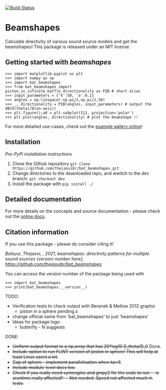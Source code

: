 [![Build Status](https://travis-ci.org/thejasvibr/bat_beamshapes.svg?branch=dev)](https://travis-ci.org/thejasvibr/bat_beamshapes)

# Beamshapes

Calculate directivity of various sound source models and get the beamshapes!
This package is released under an MIT license. 

## Getting started with *beamshapes*

```
>>> import matplotlib.pyplot as plt 
>>> import numpy as np 
>>> import bat_beamshapes
>>> from bat_beamshapes import piston_in_infinite_baffle_directionality as PIB # short alias
>>> input_parameters = {'k':50, 'a':0.1}
>>> angles = np.linspace(-np.pi/2,np.pi/2,50)
>>> _, directionality = PIB(angles, input_parameters) # output the dB(D(theta)/D(on-axis))
>>> plt.figure();a0 = plt.subplot(111, projection='polar')
>>> plt.plot(angles, directionality) # plot the beamshape !!
```

For more detailed use-cases, check out the [example gallery online](https://beamshapes.readthedocs.io/en/latest/gallery_examples/index.html)!

## Installation 

*Pre-PyPi installation instructions*

1. Clone the Github repository ```git clone https://github.com/thejasvibr/bat_beamshapes.git```
1. Change directories to the downloaded repo, and wwitch to the *dev* branch: ```git checkout dev``` 
1. Install the package with ```pip install ./```



## Detailed documentation 
For more details on the concepts and source documentation - please check out the [online docs](beamshapes.rtfd.io).


## Citation information 
If you use this package - please do consider citing it! 

*Beleyur, Thejasvi, , 2021, beamshapes: directivity patterns for multiple sound sources {version number here}, https://github.com/thejasvibr/bat_beamshapes*

You can access the version number of the package being used with 
```
>>> import bat_beamshapes
>>> print(bat_beamshapes.__version__)
```


TODO:
* Verification tests to check output with Beranek & Mellow 2012 graphs:
    * piston in a sphere pending.s
* change official name from 'bat_beamshapes' to just 'beamshapes'
* Ideas for package logo:
    * butterfly - N suggests 

DONE:
* ~~Uniform output format to a np.array that has 20*log10 D_theta/D_0~~ Done.
* ~~Include option to run FLINT version of piston in sphere! This will help at least Linux users a lot.~~
* ~~Cap of sphere - implement parallelisation when ka>5~~
* ~~Include module-level docs too.~~
* ~~Check if you really need symengine and gmpy2 for the code to run -- is sruntime really affected? -- Not needed. Speed not affected much in tests.~~
